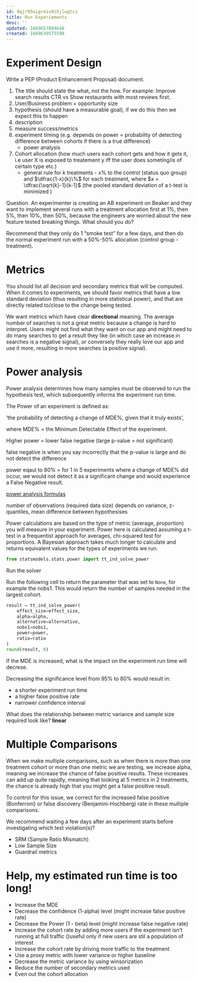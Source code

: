 ```yaml
---
id: 0qjr95oigreiv0ihjlwgtcz
title: Run Experiements
desc: ''
updated: 1669657804648
created: 1669630575598
---
```

# Experiment Design

Write a PEP (Product Enhancement Proposal) document.

1. The title should state the what, not the how. For example: Improve search results CTR vs Show restaurants with most reviews first. 
2. User/Business problem + opportunity size
3. hypothesis (should have a measurable goal), if we do this then we expect this to happen
4. description
5. measure success/metrics
6. experiment timing (e.g. depends on power = probability of detecting difference between cohorts if there is a true difference)
    - power analysis
7. Cohort allocation (how much users each cohort gets and how it gets it, i.e user X is exposed to treatement y iff the user does someting/is of certain type etc.)
    - general rule for $k$ treatments - $x\%$  to the control (status quo group) and $\dfrac{1-x}{k}\%$ for each treatment, where $x = \dfrac{\sqrt{k}-1}{k-1}$ (the pooled standard deviation of a t-test is minimized )


Question. An experimenter is creating an AB experiment on Beaker and they want to implement several runs with a treatment allocation first at 1%, then 5%, then 10%, then 50%, because the engineers are worried about the new feature tested breaking things. What should you do?

Recommend that they only do 1 “smoke test” for a few days, and then do the normal experiment run with a 50%-50% allocation (control group - treatment).

# Metrics

You should list all decision and secondary metrics that will be computed. When it comes to experiments, we should favor metrics that have a low standard deviation (thus resulting in more statistical power), and that are directly related to/close to the change being tested.

We want metrics which have clear **directional** meaning. The average number of searches is not a great metric because a change is hard to interpret. Users might not find what they want on our app and might need to do many searches to get a result they like (in which case an increase in searches is a negative signal), or conversely they really love our app and use it more, resulting in more searches (a positive signal).

# Power analysis

Power analysis determines how many samples must be observed to run the hypothesis test, which subsequently informs the experiment run time.

The Power of an experiment is defined as:

‘the probability of detecting a change of MDE%, given that it truly exists’, 

where MDE% = the Minimum Detectable Effect of the experiment.

Higher power = lower false negative (large p-value = not significant)

false negative is when you say incorrectly that the p-value is large and do not detect the difference

power eqaul to 80% = for 1 in 5 experiments where a change of MDE% did occur, we would not detect it as a significant change and would experience a False Negative result. 

[power analysis formulas](http://powerandsamplesize.com/Calculators/Test-1-Mean/1-Sample-Equality)

number of observations (required data size) depends on variance, z-quantiles, mean difference between hypothesises

Power calculations are based on the type of metric (average, proportion) you will measure in your experiment. Power here is calculated assuming a t-test in a frequentist approach for averages, chi-squared test for proportions. A Bayesian approach takes much longer to calculate and returns equivalent values for the types of experiments we run.

```python
from statsmodels.stats.power import tt_ind_solve_power
```

Run the solver

Run the following cell to return the parameter that was set to `None`, for example the nobs1. This would return the number of samples needed in the largest cohort.
```python
result = tt_ind_solve_power(
    effect_size=effect_size,
    alpha=alpha,
    alternative=alternative,
    nobs1=nobs1,
    power=power,
    ratio=ratio
)
round(result, 0)
```

If the MDE is increased, what is the impact on the experiment run time will decrese.

Decreasing the significance level from 95% to 80% would result in:
- a shorter experiment run time
- a higher false positive rate
- narrower confidence interval

What does the relationship between metric variance and sample size required look like? **linear**


# Multiple Comparisons

When we make multiple comparisons, such as when there is more than one treatment cohort or more than one metric we are testing, we increase alpha, meaning we increase the chance of false positive results. These increases can add up quite rapidly, meaning that looking at 5 metrics in 2 treatments, the chance is already high that you might get a false positive result. 

To control for this issue, we correct for the increased false positive (Bonferroni) or false discovery (Benjamini-Hochberg) rate in these multiple comparisons. 


We recommend waiting a few days after an experiment starts before investigating which test violation(s)?
- SRM (Sample Ratio Mismatch)
- Low Sample Size
- Guardrail metrics

# Help, my estimated run time is too long!
- Increase the MDE
- Decrease the confidence (1-alpha) level (might increase false positive rate)
- Decrease the Power (1 - beta) level (might increase false negative rate)
- Increase the cohort rate by adding more users if the experiment isn’t running at full traffic ()useful only if new users are stil a population of interest
- Increase the cohort rate by driving more traffic to the treatment
- Use a proxy metric with lower variance or higher baseline
- Decrease the metric variance by using winsorization 
- Reduce the number of secondary metrics used
- Even out the cohort allocation